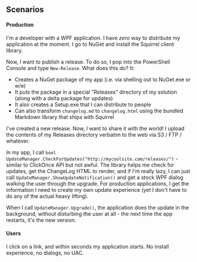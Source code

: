 ## Scenarios

#### Production

I'm a developer with a WPF application. I have *zero* way to distribute my application at the moment. I go to NuGet and install the Squirrel client library.

Now, I want to publish a release. To do so, I pop into the PowerShell Console and type `New-Release`. What does this do? It:

* Creates a NuGet package of my app (i.e. via shelling out to NuGet.exe or w/e)
* It puts the package in a special "Releases" directory of my solution (along with a delta package for updates)
* It also creates a Setup.exe that I can distribute to people
* Can also transform `changelog.md` to `changelog.html` using the bundled Markdown library that ships with Squirrel

I've created a new release. Now, I want to share it with the world! I upload the contents of my Releases directory verbatim to the web via S3 / FTP / whatever.

In my app, I call `bool UpdateManager.CheckForUpdates("http://mycoolsite.com/releases/")` - similar to ClickOnce API but not awful. The library helps me check for updates, get the ChangeLog HTML to render, and if I'm really lazy, I can just call `UpdateManager.ShowUpdateNotification()` and get a stock WPF dialog walking the user through the upgrade. For production applications, I get the information I need to create my own update experience (yet I don't have to do any of the actual heavy lifting).

When I call `UpdateManager.Upgrade()`, the application does the update in the background, without disturbing the user at all - the next time the app restarts, it's the new version.


#### Users

I click on a link, and within seconds my application starts. No install experience, no dialogs, no UAC.
